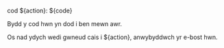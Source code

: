 cod ${action}: ${code}

Bydd y cod hwn yn dod i ben mewn awr.

Os nad ydych wedi gwneud cais i ${action}, anwybyddwch yr e-bost hwn.
